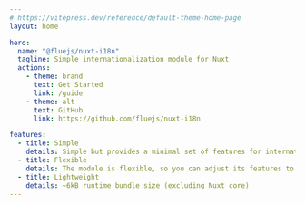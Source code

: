 ```yaml
---
# https://vitepress.dev/reference/default-theme-home-page
layout: home

hero:
  name: "@fluejs/nuxt-i18n"
  tagline: Simple internationalization module for Nuxt
  actions:
    - theme: brand
      text: Get Started
      link: /guide
    - theme: alt
      text: GitHub
      link: https://github.com/fluejs/nuxt-i18n

features:
  - title: Simple
    details: Simple but provides a minimal set of features for internationalizing your project (dictionary, localized routing, meta tags, utility components)
  - title: Flexible
    details: The module is flexible, so you can adjust its features to fit your needs.
  - title: Lightweight
    details: ~6kB runtime bundle size (excluding Nuxt core)
---
```

